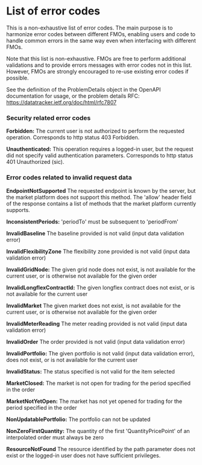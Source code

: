 # List of error codes

This is a non-exhaustive list of error codes. The main purpose is to harmonize error codes between different FMOs, enabling users and code to handle common errors in the same way even when interfacing with different FMOs. 

Note that this list is non-exhaustive. FMOs are free to perform additional validations and to provide errors messages with error codes not in this list. However, FMOs are strongly encouraged to re-use existing error codes if possible. 

See the definition of the ProblemDetails object in the OpenAPI documentation for usage, or the problem details RFC: https://datatracker.ietf.org/doc/html/rfc7807


### Security related error codes

**Forbidden:** The current user is not authorized to perform the requested operation. Corresponds to http status 403 Forbidden.

**Unauthenticated:** This operation requires a logged-in user, but the request did not specify valid authentication parameters. Corresponds to http status 401 Unauthorized (sic).


### Error codes related to invalid request data 

**EndpointNotSupported** The requested endpoint is known by the server, but the market platform does not support this method. The 'allow' header field of the response contains a list of methods that the market platform currently supports.

**InconsistentPeriods:** 'periodTo' must be subsequent to 'periodFrom'

**InvalidBaseline** The baseline provided is not valid (input data validation error)

**InvalidFlexibilityZone** The flexibility zone provided is not valid (input data validation error)

**InvalidGridNode:** The given grid node does not exist, is not available for the current user, or is otherwise not available for the given order

**InvalidLongflexContractId:** The given longflex contract does not exist, or is not available for the current user

**InvalidMarket** The given market does not exist, is not available for the current user, or is otherwise not available for the given order

**InvalidMeterReading** The meter reading provided is not valid (input data validation error)

**InvalidOrder** The order provided is not valid (input data validation error)

**InvalidPortfolio:** The given portfolio is not valid (input data validation error), does not exist, or is not available for the current user

**InvalidStatus:** The status specified is not valid for the item selected

**MarketClosed:** The market is not open for trading for the period specified in the order

**MarketNotYetOpen:** The market has not yet opened for trading for the period specified in the order

**NonUpdatablePortfolio:** The portfolio can not be updated

**NonZeroFirstQuantity:** The quantity of the first 'QuantityPricePoint' of an interpolated order must always be zero

**ResourceNotFound** The resource identified by the path parameter does not exist or the logged-in user does not have sufficient privileges.